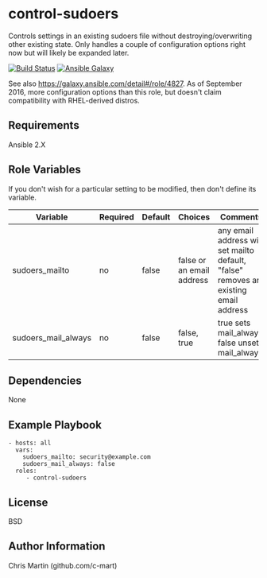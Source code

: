 control-sudoers
=========

Controls settings in an existing sudoers file without destroying/overwriting other existing state. Only handles a couple of configuration options right now but will likely be expanded later.

[![Build Status](https://travis-ci.org/CyVerse-Ansible/ansible-control-sudoers.svg?branch=master)](https://travis-ci.org/CyVerse-Ansible/ansible-control-sudoers)
[![Ansible Galaxy](https://img.shields.io/badge/ansible--galaxy-control--sudoers-blue.svg)](https://galaxy.ansible.com/CyVerse-Ansible/ansible-control-sudoers/)

See also https://galaxy.ansible.com/detail#/role/4827. As of September 2016, more configuration options than this role, but doesn't claim compatibility with RHEL-derived distros.

Requirements
------------

Ansible 2.X

Role Variables
--------------

If you don't wish for a particular setting to be modified, then don't define its variable.

| Variable                | Required | Default | Choices                   | Comments                                                          |
|-------------------------|----------|---------|---------------------------|-------------------------------------------------------------------|
| sudoers_mailto          | no       | false   | false or an email address | any email address will set mailto default, "false" removes an existing email address |
| sudoers_mail_always     | no       | false   | false, true               | true sets mail_always, false unsets mail_always                   |

Dependencies
------------

None

Example Playbook
----------------

    - hosts: all
      vars:
        sudoers_mailto: security@example.com
        sudoers_mail_always: false
      roles:
         - control-sudoers

License
-------

BSD

Author Information
------------------

Chris Martin (github.com/c-mart)
